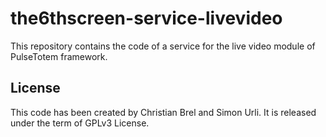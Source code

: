 # the6thscreen-service-livevideo

This repository contains the code of a service for the live video module of PulseTotem framework.

## License

This code has been created by Christian Brel and Simon Urli. It is released under the term of GPLv3 License.
